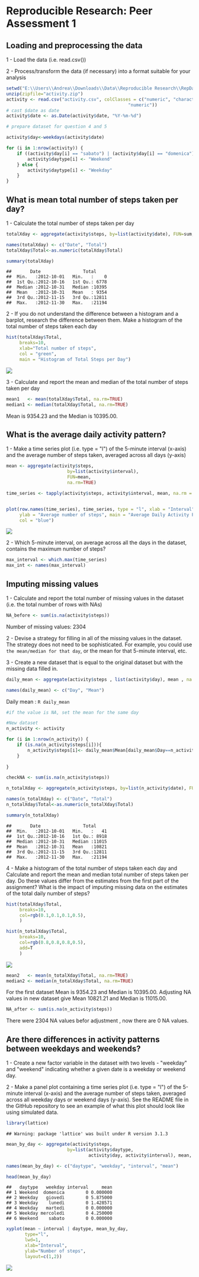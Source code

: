 # Reproducible Research: Peer Assessment 1

## Loading and preprocessing the data

1 - Load the data (i.e. read.csv())

2 - Process/transform the data (if necessary) into a format suitable for your analysis


```r
setwd("E:\\Users\\Andrea\\Downloads\\Data\\Reproducible Research\\RepData_PeerAssessment1")
unzip(zipfile="activity.zip")
activity <- read.csv("activity.csv", colClasses = c("numeric", "character", 
                                              "numeric"))
# cast $date as date
activity$date <- as.Date(activity$date, "%Y-%m-%d")

# prepare dataset for question 4 and 5 

activity$day<-weekdays(activity$date)

for (i in 1:nrow(activity)) {
    if ((activity$day[i] == "sabato") | (activity$day[i] == "domenica")){
        activity$daytype[i] <- "Weekend"
    } else {
        activity$daytype[i] <- "Weekday"
    }
}
```


## What is mean total number of steps taken per day?

1 - Calculate the total number of steps taken per day


```r
totalXday <- aggregate(activity$steps, by=list(activity$date), FUN=sum, na.rm=TRUE)

names(totalXday) <- c("Date", "Total")
totalXday$Total<-as.numeric(totalXday$Total)

summary(totalXday)
```

```
##       Date                Total      
##  Min.   :2012-10-01   Min.   :    0  
##  1st Qu.:2012-10-16   1st Qu.: 6778  
##  Median :2012-10-31   Median :10395  
##  Mean   :2012-10-31   Mean   : 9354  
##  3rd Qu.:2012-11-15   3rd Qu.:12811  
##  Max.   :2012-11-30   Max.   :21194
```


2 - If you do not understand the difference between a histogram and a barplot, research the difference between them. Make a histogram of the total number of steps taken each day

```r
hist(totalXday$Total, 
     breaks=10, 
     xlab="Total number of steps", 
     col = "green", 
     main = "Histogram of Total Steps per Day")
```

![](PA1_template_files/figure-html/unnamed-chunk-3-1.png) 


3 - Calculate and report the mean and median of the total number of steps taken per day


```r
mean1   <- mean(totalXday$Total, na.rm=TRUE)
median1 <- median(totalXday$Total, na.rm=TRUE)
```


Mean is 9354.23 and the Median is 10395.00.

## What is the average daily activity pattern?

1 - Make a time series plot (i.e. type = "l") of the 5-minute interval (x-axis) and the average number of steps taken, averaged across all days (y-axis)


```r
mean <- aggregate(activity$steps, 
                       by=list(activity$interval), 
                       FUN=mean, 
                       na.rm=TRUE)

time_series <- tapply(activity$steps, activity$interval, mean, na.rm = TRUE)


plot(row.names(time_series), time_series, type = "l", xlab = "Interval", 
     ylab = "Average number of steps", main = "Average Daily Activity Pattern", 
     col = "blue")
```

![](PA1_template_files/figure-html/unnamed-chunk-5-1.png) 

2  - Which 5-minute interval, on average across all the days in the dataset, contains the maximum number of steps?



```r
max_interval <- which.max(time_series)
max_int <- names(max_interval)
```



## Imputing missing values

1 - Calculate and report the total number of missing values in the dataset (i.e. the total number of rows with NAs)


```r
NA_before <- sum(is.na(activity$steps))
```

Number of missing values: 2304


2 - Devise a strategy for filling in all of the missing values in the dataset. The strategy does not need to be sophisticated. For example, you could use `the mean/median for that day`, or the mean for that 5-minute interval, etc.

3 - Create a new dataset that is equal to the original dataset but with the missing data filled in.


```r
daily_mean <- aggregate(activity$steps , list(activity$day), mean , na.rm=TRUE)

names(daily_mean) <- c("Day", "Mean")
```

Daily mean : 
`R daily_mean`



```r
#if the value is NA, set the mean for the same day

#New dataset
n_activity <- activity

for (i in 1:nrow(n_activity)) {
    if (is.na(n_activity$steps[i])){
        n_activity$steps[i]<- daily_mean$Mean[daily_mean$Day==n_activity$day[i]]
    }
    
}

checkNA <- sum(is.na(n_activity$steps))

n_totalXday <- aggregate(n_activity$steps, by=list(n_activity$date), FUN=sum, na.rm=TRUE)

names(n_totalXday) <- c("Date", "Total")
n_totalXday$Total<-as.numeric(n_totalXday$Total)

summary(n_totalXday)
```

```
##       Date                Total      
##  Min.   :2012-10-01   Min.   :   41  
##  1st Qu.:2012-10-16   1st Qu.: 8918  
##  Median :2012-10-31   Median :11015  
##  Mean   :2012-10-31   Mean   :10821  
##  3rd Qu.:2012-11-15   3rd Qu.:12811  
##  Max.   :2012-11-30   Max.   :21194
```

4 - Make a histogram of the total number of steps taken each day and Calculate and report the mean and median total number of steps taken per day. Do these values differ from the estimates from the first part of the assignment? What is the impact of imputing missing data on the estimates of the total daily number of steps?



```r
hist(totalXday$Total, 
     breaks=10,      
     col=rgb(0.1,0.1,0.1,0.5),
     )

hist(n_totalXday$Total, 
     breaks=10,      
     col=rgb(0.8,0.8,0.8,0.5),
     add=T
     )
```

![](PA1_template_files/figure-html/unnamed-chunk-10-1.png) 

```r
mean2   <- mean(n_totalXday$Total, na.rm=TRUE)
median2 <- median(n_totalXday$Total, na.rm=TRUE)
```

For the first dataset Mean is 9354.23 and Median is 10395.00.
Adjusting NA values in new dataset give Mean 10821.21 and  Median is 11015.00.


```r
NA_after <- sum(is.na(n_activity$steps))
```

There were 2304 NA values befor adjustment , now there are 0 NA values.


## Are there differences in activity patterns between weekdays and weekends?

1 - Create a new factor variable in the dataset with two levels - "weekday" and "weekend" indicating whether a given date is a weekday or weekend day.

2 - Make a panel plot containing a time series plot (i.e. type = "l") of the 5-minute interval (x-axis) and the average number of steps taken, averaged across all weekday days or weekend days (y-axis). See the README file in the GitHub repository to see an example of what this plot should look like using simulated data.


```r
library(lattice)
```

```
## Warning: package 'lattice' was built under R version 3.1.3
```

```r
mean_by_day <- aggregate(activity$steps, 
                       by=list(activity$daytype, 
                               activity$day, activity$interval), mean, na.rm = TRUE)

names(mean_by_day) <- c("daytype", "weekday", "interval", "mean")

head(mean_by_day)
```

```
##   daytype   weekday interval     mean
## 1 Weekend  domenica        0 0.000000
## 2 Weekday   giovedì        0 5.875000
## 3 Weekday    lunedì        0 1.428571
## 4 Weekday   martedì        0 0.000000
## 5 Weekday mercoledì        0 4.250000
## 6 Weekend    sabato        0 0.000000
```

```r
xyplot(mean ~ interval | daytype, mean_by_day, 
       type="l", 
       lwd=1, 
       xlab="Interval", 
       ylab="Number of steps", 
       layout=c(1,2))
```

![](PA1_template_files/figure-html/unnamed-chunk-12-1.png) 

